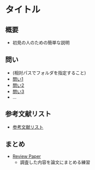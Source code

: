 # タイトル

## 概要
- 初見の人のための簡単な説明

## 問い

- (相対パスでフォルダを指定すること)
- [問い1](/src/rev1/README.md) 
- [問い2](/src/rev2/README.md) 
- [問い3](/src/rev3/README.md)
- ...

## 参考文献リスト

- [参考文献リスト](/src/refs/README.md)

## まとめ
- [Review Paper](/survey.md)
  - 調査した内容を論文にまとめる練習